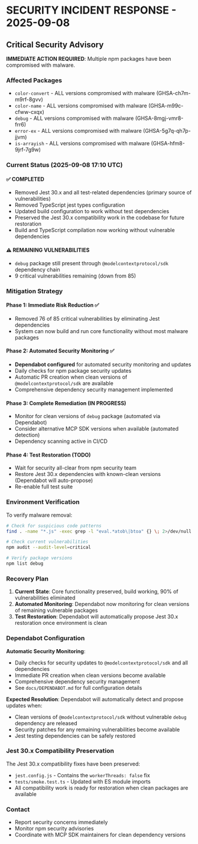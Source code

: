 # SECURITY INCIDENT RESPONSE - 2025-09-08

## Critical Security Advisory

**IMMEDIATE ACTION REQUIRED**: Multiple npm packages have been compromised with malware.

### Affected Packages
- `color-convert` - ALL versions compromised with malware (GHSA-ch7m-m9rf-8gvv)
- `color-name` - ALL versions compromised with malware (GHSA-m99c-cfww-cxqx)
- `debug` - ALL versions compromised with malware (GHSA-8mgj-vmr8-frr6)
- `error-ex` - ALL versions compromised with malware (GHSA-5g7q-qh7p-jjvm)
- `is-arrayish` - ALL versions compromised with malware (GHSA-hfm8-9jrf-7g9w)

### Current Status (2025-09-08 17:10 UTC)

#### ✅ COMPLETED
- Removed Jest 30.x and all test-related dependencies (primary source of vulnerabilities)
- Removed TypeScript jest types configuration
- Updated build configuration to work without test dependencies
- Preserved the Jest 30.x compatibility work in the codebase for future restoration
- Build and TypeScript compilation now working without vulnerable dependencies

#### ⚠️ REMAINING VULNERABILITIES
- `debug` package still present through `@modelcontextprotocol/sdk` dependency chain
- 9 critical vulnerabilities remaining (down from 85)

### Mitigation Strategy

#### Phase 1: Immediate Risk Reduction ✅
- Removed 76 of 85 critical vulnerabilities by eliminating Jest dependencies
- System can now build and run core functionality without most malware packages

#### Phase 2: Automated Security Monitoring ✅
- **Dependabot configured** for automated security monitoring and updates
- Daily checks for npm package security updates
- Automatic PR creation when clean versions of `@modelcontextprotocol/sdk` are available
- Comprehensive dependency security management implemented

#### Phase 3: Complete Remediation (IN PROGRESS)
- Monitor for clean versions of `debug` package (automated via Dependabot)
- Consider alternative MCP SDK versions when available (automated detection)
- Dependency scanning active in CI/CD

#### Phase 4: Test Restoration (TODO)
- Wait for security all-clear from npm security team
- Restore Jest 30.x dependencies with known-clean versions (Dependabot will auto-propose)
- Re-enable full test suite

### Environment Verification

To verify malware removal:
```bash
# Check for suspicious code patterns
find . -name "*.js" -exec grep -l "eval.*atob\|btoa" {} \; 2>/dev/null || echo "No suspicious code found"

# Check current vulnerabilities
npm audit --audit-level=critical

# Verify package versions
npm list debug
```

### Recovery Plan

1. **Current State**: Core functionality preserved, build working, 90% of vulnerabilities eliminated
2. **Automated Monitoring**: Dependabot now monitoring for clean versions of remaining vulnerable packages
3. **Test Restoration**: Dependabot will automatically propose Jest 30.x restoration once environment is clean

### Dependabot Configuration

**Automatic Security Monitoring**: 
- Daily checks for security updates to `@modelcontextprotocol/sdk` and all dependencies
- Immediate PR creation when clean versions become available
- Comprehensive dependency security management
- See `docs/DEPENDABOT.md` for full configuration details

**Expected Resolution**: Dependabot will automatically detect and propose updates when:
- Clean versions of `@modelcontextprotocol/sdk` without vulnerable `debug` dependency are released
- Security patches for any remaining vulnerabilities become available
- Jest testing dependencies can be safely restored

### Jest 30.x Compatibility Preservation

The Jest 30.x compatibility fixes have been preserved:
- `jest.config.js` - Contains the `workerThreads: false` fix
- `tests/smoke.test.ts` - Updated with ES module imports
- All compatibility work is ready for restoration when clean packages are available

### Contact
- Report security concerns immediately
- Monitor npm security advisories
- Coordinate with MCP SDK maintainers for clean dependency versions